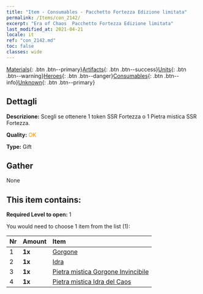 ```yaml
---
title: "Item - Consumables - Pacchetto Fortezza Edizione limitata"
permalink: /Items/con_2142/
excerpt: "Era of Chaos  Pacchetto Fortezza Edizione limitata"
last_modified_at: 2021-04-21
locale: it
ref: "con_2142.md"
toc: false
classes: wide
---
```

 [Materials](/it/Items/){: .btn .btn--primary}[Artifacts](/it/Items/Artifacts/){: .btn .btn--success}[Units](/it/Items/Units/){: .btn .btn--warning}[Heroes](/it/Items/Heroes/){: .btn .btn--danger}[Consumables](/it/Items/Consumables/){: .btn .btn--info}[Unknown](/it/Items/Unknown/){: .btn .btn--primary}

## Dettagli
 **Descrizione:** Scegli se ottenere 1 token SSR Fortezza o 1 Pietra mistica SSR Fortezza.

 **Quality:** <span style="color: #FF8C00">OK</span>

 **Type:** Gift

## Gather

  None

## This item contains:

 **Required Level to open:** 1

 You would need to choose 1 item from the list (1):

  | Nr | Amount |     Item    |
  |:---|:-------|:------------|
  | 1 |  **1x** | [Gorgone](/it/Items/unt_257/) |  | 
  | 2 |  **1x** | [Idra](/it/Items/unt_259/) |  | 
  | 3 |  **1x** | [Pietra mistica Gorgone Invincibile](/it/Items/unt_339/) |  | 
  | 4 |  **1x** | [Pietra mistica Idra del Caos](/it/Items/unt_341/) |  | 
